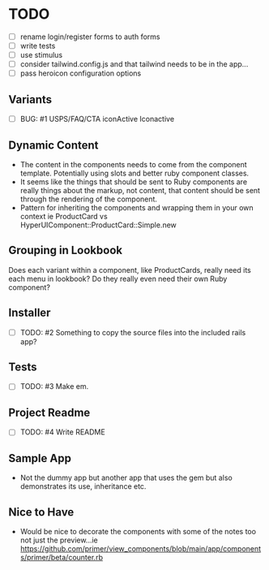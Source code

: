 # TODO

- [ ] rename login/register forms to auth forms
- [ ] write tests
- [ ] use stimulus
- [ ] consider tailwind.config.js and that tailwind needs to be in the app...
- [ ] pass heroicon configuration options

## Variants

- [ ] BUG: #1 USPS/FAQ/CTA iconActive Iconactive

## Dynamic Content

- The content in the components needs to come from the component template. Potentially using slots and better ruby component classes. 
- It seems like the things that should be sent to Ruby components are really things about the markup, not content, that content should be sent through the rendering of the component.
- Pattern for inheriting the components and wrapping them in your own context ie ProductCard vs HyperUIComponent::ProductCard::Simple.new

## Grouping in Lookbook

Does each variant within a component, like ProductCards, really need its each menu in lookbook? Do they really even need their own Ruby component?

## Installer

- [ ] TODO: #2 Something to copy the source files into the included rails app?
  
## Tests

- [ ] TODO: #3 Make em.

## Project Readme

- [ ] TODO: #4 Write README 

## Sample App

- Not the dummy app but another app that uses the gem but also demonstrates its use, inheritance etc.

## Nice to Have

- Would be nice to decorate the components with some of the notes too not just the preview...ie https://github.com/primer/view_components/blob/main/app/components/primer/beta/counter.rb
